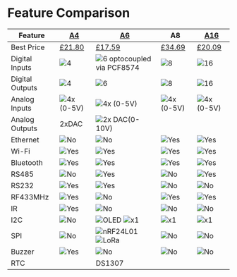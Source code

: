 
# Feature Comparison

| Feature  | [A4](https://www.kincony.com/kc868-a4-hardware-design-details.html) | [A6](https://www.kincony.com/kc868-a6-hardware-design-details.html) | A8 | [A16](https://www.kincony.com/esp32-board-16-channel-relay-hardware.html) |
| -------  | -- | -- | -- | --- |
| Best Price | [£21.80](https://www.aliexpress.com/item/1005002823617497.html)  | [£17.59](https://www.aliexpress.com/item/1005004246120574.html) | [£34.69](https://www.aliexpress.com/item/1005003336002666.html)   | [£20.09](https://www.aliexpress.com/item/1005007459041635.html)    |
| Digital Inputs | ![4](https://img.shields.io/badge/4x-brightgreen) | ![6 optocoupled via PCF8574](https://img.shields.io/badge/6x-brightgreen) | ![8](https://img.shields.io/badge/8x-brightgreen) | ![16](https://img.shields.io/badge/16x-brightgreen) | 
| Digital Outputs | ![4](https://img.shields.io/badge/4x&nbsp;relay-brightgreen)  | ![6](https://img.shields.io/badge/6x&nbsp;relay-brightgreen)  | ![8](https://img.shields.io/badge/8x&nbsp;relay-brightgreen)  | ![16](https://img.shields.io/badge/16x&nbsp;MOSFET-orange) |
| Analog Inputs | ![4x (0-5V)](https://img.shields.io/badge/4x&nbsp;<5V-brightgreen) | ![4x (0-5V)](https://img.shields.io/badge/4x&nbsp;<5V-brightgreen) | ![4x (0-5V)](https://img.shields.io/badge/4x&nbsp;<5V-brightgreen) | ![4x (0-5V)](https://img.shields.io/badge/4x&nbsp;<5V-brightgreen) |
| Analog Outputs | 2xDAC | ![2x DAC(0-10V)](https://img.shields.io/badge/2x&nbsp;<10V-brightgreen) | | |
| Ethernet | ![No](https://img.shields.io/badge/no-black) | ![No](https://img.shields.io/badge/no-black) | ![Yes](https://img.shields.io/badge/yes-brightgreen) | ![Yes](https://img.shields.io/badge/yes-brightgreen)|
| Wi-Fi    | ![Yes](https://img.shields.io/badge/yes-brightgreen) | ![Yes](https://img.shields.io/badge/yes-brightgreen) | ![Yes](https://img.shields.io/badge/yes-brightgreen) | ![Yes](https://img.shields.io/badge/yes-brightgreen) |
| Bluetooth    | ![Yes](https://img.shields.io/badge/yes-brightgreen) | ![Yes](https://img.shields.io/badge/yes-brightgreen) | ![Yes](https://img.shields.io/badge/yes-brightgreen) | ![Yes](https://img.shields.io/badge/yes-brightgreen) |
| RS485 | ![No](https://img.shields.io/badge/no-black) | ![Yes](https://img.shields.io/badge/yes-brightgreen) | ![No](https://img.shields.io/badge/no-black) | ![Yes](https://img.shields.io/badge/yes-brightgreen) |
| RS232 | ![Yes](https://img.shields.io/badge/yes-brightgreen) | ![Yes](https://img.shields.io/badge/yes-brightgreen) | ![No](https://img.shields.io/badge/no-black)  | ![No](https://img.shields.io/badge/no-black)  |
| RF433MHz | ![Yes](https://img.shields.io/badge/yes-brightgreen) |  ![No](https://img.shields.io/badge/no-black) | ![Yes](https://img.shields.io/badge/yes-brightgreen) | ![Yes](https://img.shields.io/badge/yes-brightgreen) |
| IR | ![Yes](https://img.shields.io/badge/yes-brightgreen) | ![No](https://img.shields.io/badge/no-black) |  ![No](https://img.shields.io/badge/no-black) |  ![No](https://img.shields.io/badge/no-black)|
| I2C | ![No](https://img.shields.io/badge/no-black) | ![OLED](https://img.shields.io/badge/yes-brightgreen) ![x1](https://img.shields.io/badge/1x&nbsp;spare-brightgreen) | ![x1](https://img.shields.io/badge/1x-brightgreen) | ![x1](https://img.shields.io/badge/1x-brightgreen) |
| SPI | ![No](https://img.shields.io/badge/no-black) | ![nRF24L01](https://img.shields.io/badge/nRF24L01-brightgreen) ![LoRa](https://img.shields.io/badge/LoRa-brightgreen)  |![No](https://img.shields.io/badge/no-black) |![No](https://img.shields.io/badge/no-black)|
| Buzzer | ![Yes](https://img.shields.io/badge/yes-brightgreen)  | ![No](https://img.shields.io/badge/no-black) | ![No](https://img.shields.io/badge/no-black) | ![No](https://img.shields.io/badge/no-black) |
| RTC | | DS1307  | | |
